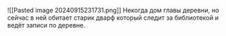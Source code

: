 ![[Pasted image 20240915231731.png]]
Некогда дом главы деревни, но сейчас в ней обитает старик дварф который следит за библиотекой и ведёт записи по деревне.